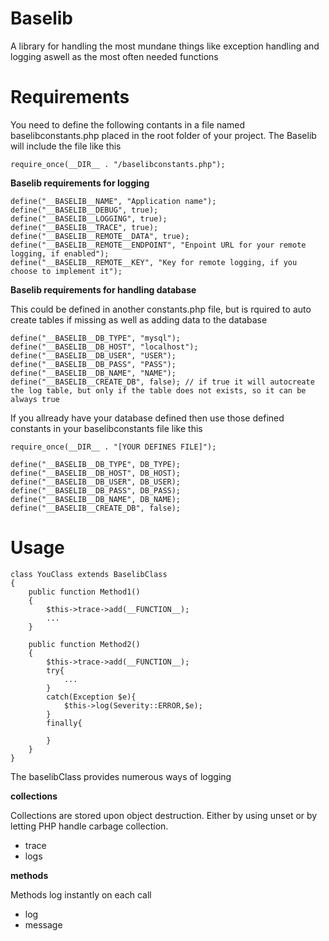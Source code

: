 # Baselib
A library for handling the most mundane things like exception handling and logging aswell as the most often needed functions

# Requirements
You need to define the following contants in a file named baselibconstants.php placed in the root folder of your project. The Baselib will include the file like this
```
require_once(__DIR__ . "/baselibconstants.php");
```

**Baselib requirements for logging**
```
define("__BASELIB__NAME", "Application name");
define("__BASELIB__DEBUG", true);
define("__BASELIB__LOGGING", true);
define("__BASELIB__TRACE", true);
define("__BASELIB__REMOTE__DATA", true);
define("__BASELIB__REMOTE__ENDPOINT", "Enpoint URL for your remote logging, if enabled");
define("__BASELIB__REMOTE__KEY", "Key for remote logging, if you choose to implement it");
```

**Baselib requirements for handling database**

This could be defined in another constants.php file, but is rquired to auto create tables if missing as well as adding data to the database
```
define("__BASELIB__DB_TYPE", "mysql");
define("__BASELIB__DB_HOST", "localhost");
define("__BASELIB__DB_USER", "USER");
define("__BASELIB__DB_PASS", "PASS");
define("__BASELIB__DB_NAME", "NAME");
define("__BASELIB__CREATE_DB", false); // if true it will autocreate the log table, but only if the table does not exists, so it can be always true
```

If you allready have your database defined then use those defined constants in your baselibconstants file like this
```
require_once(__DIR__ . "[YOUR DEFINES FILE]");

define("__BASELIB__DB_TYPE", DB_TYPE);
define("__BASELIB__DB_HOST", DB_HOST);
define("__BASELIB__DB_USER", DB_USER);
define("__BASELIB__DB_PASS", DB_PASS);
define("__BASELIB__DB_NAME", DB_NAME);
define("__BASELIB__CREATE_DB", false);
```

# Usage
```
class YouClass extends BaselibClass
{
    public function Method1()
    {
        $this->trace->add(__FUNCTION__);
        ...
    }

    public function Method2()
    {
        $this->trace->add(__FUNCTION__);
        try{
            ...
        }
        catch(Exception $e){
            $this->log(Severity::ERROR,$e);
        }
        finally{

        }
    }
}
```

The baselibClass provides numerous ways of logging

**collections**

Collections are stored upon object destruction. Either by using unset or by letting PHP handle carbage collection.
- trace
- logs

**methods**

Methods log instantly on each call
- log
- message
